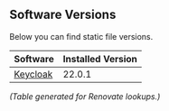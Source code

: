 ## Software Versions

Below you can find static file versions.

| Software                                       | Installed Version                                                   |
| ---------------------------------------------- | --------------------------------------------                        |
| [Keycloak](https://keycloak.org)               | <!-- renovate --> 22.0.1 <!-- github-releases keycloak/keycloak --> |

_(Table generated for Renovate lookups.)_
